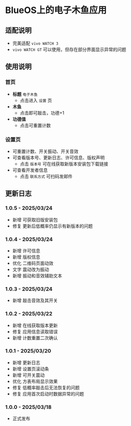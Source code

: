 # BlueOS上的电子木鱼应用
## 适配说明
 - 完美适配 `vivo WATCH 3`
 - `vivo WATCH GT` 可以使用，但存在部分界面显示异常的问题
## 使用说明
### 首页
 - **标题** `电子木鱼`
   - 点击进入 `设置` 页
 - **木鱼**
   - 点击即可敲击，功德+1
 - **功德值**
   - 点击可重置计数
### 设置页
 - 可重置计数、开关振动、开关音效
 - 可查看版本号、更新日志、许可信息、版权声明
   - 点击 `版本号` 可在线获取新版本安装包下载链接
 - 可查看开发者信息
   - 点击 `联系方式` 可扫码发邮件
## 更新日志
### 1.0.5 - 2025/03/24
 - 新增 可获取旧版安装包
 - 修复 更新后低概率仍显示有新版本的问题
### 1.0.4 - 2025/03/24
 - 新增 许可信息
 - 新增 版权信息
 - 优化 二维码页面动效
 - 文字 震动改为振动
 - 新增 振动和音效辅助文本
### 1.0.3 - 2025/03/24
 - 新增 敲击音效及其开关
### 1.0.2 - 2025/03/22
 - 新增 在线获取版本更新
 - 修复 应用信息读取错误
 - 新增 计数重置二次确认
### 1.0.1 - 2025/03/20
 - 新增 更新日志
 - 新增 设置页滚动条
 - 新增 可开关震动
 - 优化 方表布局显示效果
 - 修复 低概率敲击后无法恢复的问题
 - 修复 应用首次启动时数据异常的问题
### 1.0.0 - 2025/03/18
 - 正式发布
